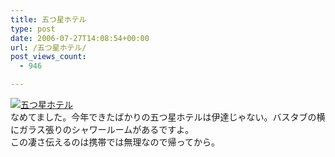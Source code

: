 ```yaml
---
title: 五つ星ホテル
type: post
date: 2006-07-27T14:08:54+00:00
url: /五つ星ホテル/
post_views_count:
  - 946

---
```

[<img class="image-full" src="https://i0.wp.com/jqinglong.html.xdomain.jp/bimg/20060727_1.jpg" alt="五つ星ホテル" border="0" data-recalc-dims="1" />][1]  
なめてました。今年できたばかりの五つ星ホテルは伊達じゃない。バスタブの横にガラス張りのシャワールームがあるですよ。  
この凄さ伝えるのは携帯では無理なので帰ってから。

 [1]: https://i0.wp.com/jqinglong.html.xdomain.jp/bimg/20060727_1.jpg